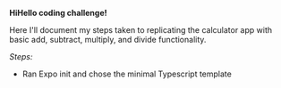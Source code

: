 **HiHello coding challenge!**

Here I'll document my steps taken to replicating the calculator app with basic add, subtract, multiply, and divide functionality.

_Steps:_

- Ran Expo init and chose the minimal Typescript template
